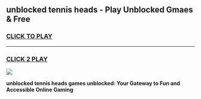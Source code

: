 
## unblocked tennis heads - Play Unblocked Gmaes & Free
<h3>
<a href="https://news.freeplayer.one?title=unblocked_tennis_heads&ref=16F">CLICK TO PLAY</a></h3>
<hr>

<h3>
<a href="https://news.freeplayer.one?title=unblocked_tennis_heads&ref=16F">CLICK 2 PLAY</a>
  
</h3>

<a href="https://news.freeplayer.one?title=unblocked_tennis_heads&ref=16F/"><img src="https://clearcache.store/games.png"></a>


**unblocked tennis heads games unblocked: Your Gateway to Fun and Accessible Online Gaming**
